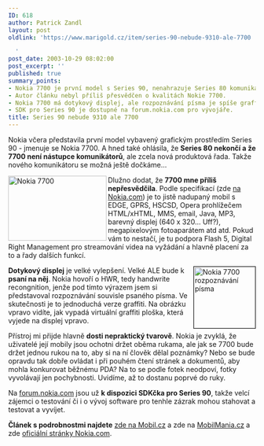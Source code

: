 ```yaml
---
ID: 618
author: Patrick Zandl
layout: post
oldlink: 'https://www.marigold.cz/item/series-90-nebude-9310-ale-7700

  '
post_date: 2003-10-29 08:02:00
post_excerpt: ''
published: true
summary_points:
- Nokia 7700 je první model s Series 90, nenahrazuje Series 80 komunikátory.
- Autor článku nebyl příliš přesvědčen o kvalitách Nokie 7700.
- Nokia 7700 má dotykový displej, ale rozpoznávání písma je spíše graffiti.
- SDK pro Series 90 je dostupné na forum.nokia.com pro vývojáře.
title: Series 90 nebude 9310 ale 7700
---
```


<p>
Nokia včera představila první model vybavený grafickým prostředím Series 90 - jmenuje se Nokia 7700. A hned také ohlásila, že <STRONG>Series 80 nekončí a že 7700 není nástupce komunikátorů</STRONG>, ale zcela nová produktová řada. Takže nového komunikátoru se možná ještě dočkáme...</p>

<p>
<IMG height=132 alt="Nokia 7700" src="/wp-content/uploads/nokia7700.jpg" width=200 align=left>Dlužno dodat, že <STRONG>7700 mne příliš nepřesvědčila</STRONG>. Podle specifikací (zde <A href="http://www.nokia.com/nokia/0,8764,47563,00.html" target=_blank>na Nokia.com</A>) je to jistě nadupaný mobil s EDGE, GPRS, HSCSD, Opera prohlížečem HTML/xHTML, MMS, email, Java, MP3, barevný displej (640 x 320... Uff?), megapixelovým fotoaparátem atd atd. Pokud vám to nestačí, je tu podpora Flash 5, Digital Right Management pro streamování videa na vyžádání a hlavně placení za to a řady dalších funkcí. </p>

<p>
<IMG height=125 alt="Nokia 7700 rozpoznávání písma" src="http://www.mobil.cz/obrazek/nokia7700-hwr.jpg" width=125 align=right border=1><STRONG>Dotykový displej</STRONG> je velké vylepšení. Velké ALE bude k <STRONG>psaní na něj</STRONG>. Nokia hovoří o HWR, tedy handwrite recongnition, jenže pod tímto výrazem jsem si představoval rozpoznávání souvisle psaného písma. Ve skutečnosti je to jednoduchá verze graffiti. Na obrázku vpravo vidíte, jak vypadá virtuální graffiti ploška, která vyjede na displej vpravo. </p>

<p>
Přístroj mi přijde hlavně <STRONG>dosti nepraktický tvarově</STRONG>. Nokia je zvyklá, že uživatelé její mobily jsou ochotni držet oběma rukama, ale jak se 7700 bude držet jednou rukou na to, aby si na ní člověk dělal poznámky? Nebo se bude opravdu tak dobře ovládat i při pouhém čtení stránek a dokumentů, aby mohla konkurovat běžnému PDA? Na to se podle fotek neodpoví, fotky vyvolávají jen pochybnosti. Uvidíme, až to dostanu poprvé do ruky. </p>

<p>
Na <A href="http://forum.nokia.com/" target=_blank>forum.nokia.com</A> jsou už <STRONG>k dispozici SDKčka pro Series 90</STRONG>, takže velcí zájemci o testování či i o vývoj software pro tenhle zázrak mohou stahovat a testovat a vyvíjet. </p>

<p>
<STRONG>Článek s podrobnostmi&#160;najdete</STRONG> <A href="http://mobil.idnes.cz/mobilni_komunikace/mobilni_telefony/abecedni_prehled_mt/nokia/nokia7700031028.html" target=_blank>zde na Mobil.cz</A> a zde na <A href="http://www.mobilmania.cz/Mobilnitelefony/Ar.asp?ARI=105573&amp;CAI=2103" target=_blank>MobilMania.cz</A> a zde <A href="http://www.nokia.com/nokia/0,8764,47550,00.html" target=_blank>oficiální stránky Nokia.com</A>.</p>